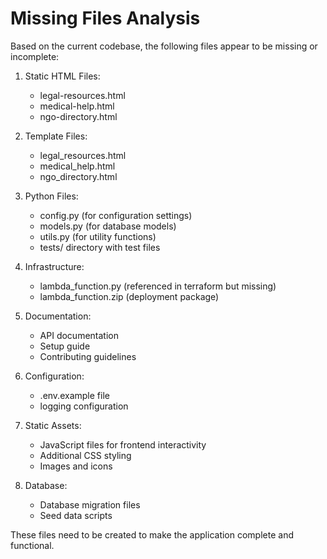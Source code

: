 # Missing Files Analysis

Based on the current codebase, the following files appear to be missing or incomplete:

1. Static HTML Files:
   - legal-resources.html
   - medical-help.html
   - ngo-directory.html

2. Template Files:
   - legal_resources.html
   - medical_help.html
   - ngo_directory.html

3. Python Files:
   - config.py (for configuration settings)
   - models.py (for database models)
   - utils.py (for utility functions)
   - tests/ directory with test files

4. Infrastructure:
   - lambda_function.py (referenced in terraform but missing)
   - lambda_function.zip (deployment package)

5. Documentation:
   - API documentation
   - Setup guide
   - Contributing guidelines

6. Configuration:
   - .env.example file
   - logging configuration

7. Static Assets:
   - JavaScript files for frontend interactivity
   - Additional CSS styling
   - Images and icons

8. Database:
   - Database migration files
   - Seed data scripts

These files need to be created to make the application complete and functional.